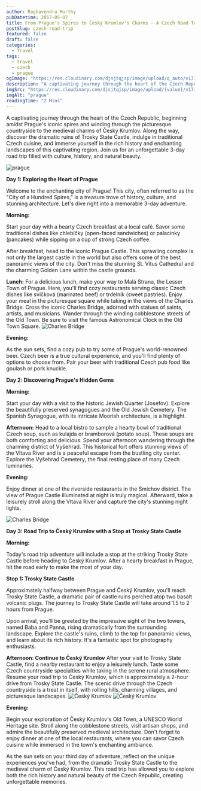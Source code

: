 ```yaml
---
author: Raghavendra Murthy
pubDatetime: 2017-05-07
title: From Prague's Spires to Český Krumlov's Charms - A Czech Road Trip
postSlug: czech-road-trip
featured: false
draft: false
categories:
  - Travel
tags:
  - travel
  - czech
  - prague
ogImage: "https://res.cloudinary.com/djsjtqjsp/image/upload/q_auto/v1710366229/raghavendra-murthy-blog/travel/czech/IMG_8185_rh9so6.jpg"
description: "A captivating journey through the heart of the Czech Republic, beginning amidst Prague's iconic spires and winding through the picturesque countryside to the medieval charms of Český Krumlov. Along the way, discover the dramatic ruins of Trosky State Castle, indulge in traditional Czech cuisine, and immerse yourself in the rich history and enchanting landscapes of this captivating region. Join us for an unforgettable 3-day road trip filled with culture, history, and natural beauty."
imgSrc: "https://res.cloudinary.com/djsjtqjsp/image/upload/{value}/v1710366229/raghavendra-murthy-blog/travel/czech/IMG_8185_rh9so6.jpg"
imgAlt: "prague"
readingTime: "2 Mins"
---
```


A captivating journey through the heart of the Czech Republic, beginning amidst Prague's iconic spires and winding through the picturesque countryside to the medieval charms of Český Krumlov. Along the way, discover the dramatic ruins of Trosky State Castle, indulge in traditional Czech cuisine, and immerse yourself in the rich history and enchanting landscapes of this captivating region. Join us for an unforgettable 3-day road trip filled with culture, history, and natural beauty.

![prague](https://res.cloudinary.com/djsjtqjsp/image/upload/q_auto/v1710366229/raghavendra-murthy-blog/travel/czech/IMG_8185_rh9so6.jpg)

**Day 1: Exploring the Heart of Prague**

Welcome to the enchanting city of Prague! This city, often referred to as the "City of a Hundred Spires," is a treasure trove of history, culture, and stunning architecture. Let's dive right into a memorable 3-day adventure.

**Morning:**

Start your day with a hearty Czech breakfast at a local café. Savor some traditional dishes like chlebíčky (open-faced sandwiches) or palacinky (pancakes) while sipping on a cup of strong Czech coffee.

After breakfast, head to the iconic Prague Castle. This sprawling complex is not only the largest castle in the world but also offers some of the best panoramic views of the city. Don't miss the stunning St. Vitus Cathedral and the charming Golden Lane within the castle grounds.

**Lunch:**
For a delicious lunch, make your way to Malá Strana, the Lesser Town of Prague. Here, you'll find cozy restaurants serving classic Czech dishes like svíčková (marinated beef) or trdelník (sweet pastries). Enjoy your meal in the picturesque square while taking in the views of the Charles Bridge. Cross the iconic Charles Bridge, adorned with statues of saints, artists, and musicians. Wander through the winding cobblestone streets of the Old Town. Be sure to visit the famous Astronomical Clock in the Old Town Square.
![Charles Bridge](https://res.cloudinary.com/djsjtqjsp/image/upload/q_auto/v1710366622/raghavendra-murthy-blog/travel/czech/IMG_8191_gokirv.jpg)

**Evening:**

As the sun sets, find a cozy pub to try some of Prague's world-renowned beer. Czech beer is a true cultural experience, and you'll find plenty of options to choose from. Pair your beer with traditional Czech pub food like goulash or pork knuckle.

**Day 2: Discovering Prague's Hidden Gems**

**Morning:**

Start your day with a visit to the historic Jewish Quarter (Josefov). Explore the beautifully preserved synagogues and the Old Jewish Cemetery. The Spanish Synagogue, with its intricate Moorish architecture, is a highlight.

**Afternoon:**
Head to a local bistro to sample a hearty bowl of traditional Czech soup, such as kulajda or bramborová (potato soup). These soups are both comforting and delicious.
Spend your afternoon wandering through the charming district of Vyšehrad. This historical fort offers stunning views of the Vltava River and is a peaceful escape from the bustling city center. Explore the Vyšehrad Cemetery, the final resting place of many Czech luminaries.

**Evening:**

Enjoy dinner at one of the riverside restaurants in the Smíchov district. The view of Prague Castle illuminated at night is truly magical. Afterward, take a leisurely stroll along the Vltava River and capture the city's stunning night lights.

![Charles Bridge](https://res.cloudinary.com/djsjtqjsp/image/upload/q_auto/v1710366917/raghavendra-murthy-blog/travel/czech/IMG_8426_i2axof.jpg)

**Day 3: Road Trip to Český Krumlov with a Stop at Trosky State Castle**

**Morning:**

Today's road trip adventure will include a stop at the striking Trosky State Castle before heading to Český Krumlov. After a hearty breakfast in Prague, hit the road early to make the most of your day.

**Stop 1: Trosky State Castle**

Approximately halfway between Prague and Český Krumlov, you'll reach Trosky State Castle, a dramatic pair of castle ruins perched atop two basalt volcanic plugs. The journey to Trosky State Castle will take around 1.5 to 2 hours from Prague.

Upon arrival, you'll be greeted by the impressive sight of the two towers, named Baba and Panna, rising dramatically from the surrounding landscape. Explore the castle's ruins, climb to the top for panoramic views, and learn about its rich history. It's a fantastic spot for photography enthusiasts.

**Afternoon: Continue to Český Krumlov**
After your visit to Trosky State Castle, find a nearby restaurant to enjoy a leisurely lunch. Taste some Czech countryside specialties while taking in the serene rural atmosphere. Resume your road trip to Český Krumlov, which is approximately a 2-hour drive from Trosky State Castle. The scenic drive through the Czech countryside is a treat in itself, with rolling hills, charming villages, and picturesque landscapes.
![Český Krumlov](https://res.cloudinary.com/djsjtqjsp/image/upload/q_auto/v1710367114/raghavendra-murthy-blog/travel/czech/IMG_8453_viirs2.jpg)
![Český Krumlov](https://res.cloudinary.com/djsjtqjsp/image/upload/q_auto/v1710367143/raghavendra-murthy-blog/travel/czech/IMG_8492_xfhotj.jpg)

**Evening:**

Begin your exploration of Český Krumlov's Old Town, a UNESCO World Heritage site. Stroll along the cobblestone streets, visit artisan shops, and admire the beautifully preserved medieval architecture. Don't forget to enjoy dinner at one of the local restaurants, where you can savor Czech cuisine while immersed in the town's enchanting ambiance.

As the sun sets on your third day of adventure, reflect on the unique experiences you've had, from the dramatic Trosky State Castle to the medieval charm of Český Krumlov. This road trip has allowed you to explore both the rich history and natural beauty of the Czech Republic, creating unforgettable memories.
